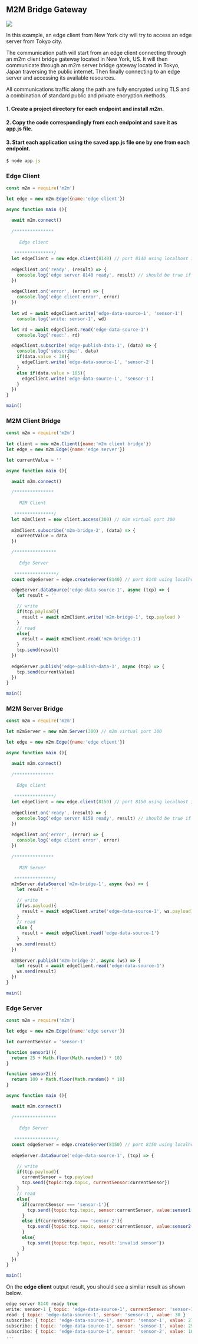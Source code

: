 
## M2M Bridge Gateway
![](assets/m2m-gateway.png)

In this example, an edge client from New York city will try to access an edge server from Tokyo city.

The communication path will start from an edge client connecting through an m2m client bridge gateway located in New York, US. It will then communicate through an m2m server bridge gateway located in Tokyo, Japan traversing the public internet. Then finally connecting to an edge server and accessing its available resources.  

All communications traffic along the path are fully encrypted using TLS and a combination of standard public and private encryption methods.  



#### 1. Create a project directory for each endpoint and install *m2m*.
#### 2. Copy the code correspondingly from each endpoint and save it as app.js file.
#### 3. Start each application using the saved app.js file one by one from each endpoint.
```js
$ node app.js
```
### Edge Client
```js
const m2m = require('m2m')

let edge = new m2m.Edge({name:'edge client'})

async function main (){

  await m2m.connect()
    
  /***************
 
     Edge client
  
   ***************/
  let edgeClient = new edge.client(8140) // port 8140 using localhost ip
  
  edgeClient.on('ready', (result) => {
    console.log('edge server 8140 ready', result) // should be true if up and false if down
  })  
  
  edgeClient.on('error', (error) => {
    console.log('edge client error', error)
  })
  
  let wd = await edgeClient.write('edge-data-source-1', 'sensor-1') 
	console.log('write: sensor-1', wd)

  let rd = await edgeClient.read('edge-data-source-1') 
	console.log('read:', rd)

  edgeClient.subscribe('edge-publish-data-1', (data) => {
    console.log('subscribe:', data)
    if(data.value < 30){
      edgeClient.write('edge-data-source-1', 'sensor-2')
    }
    else if(data.value > 105){
      edgeClient.write('edge-data-source-1', 'sensor-1')
    } 
  })
}

main()
```
### M2M Client Bridge
```js
const m2m = require('m2m')
  
let client = new m2m.Client({name:'m2m client bridge'})
let edge = new m2m.Edge({name:'edge server'})

let currentValue = ''

async function main (){

  await m2m.connect()

  /***************
 
     M2M Client
  
   ***************/
  let m2mClient = new client.access(300) // m2m virtual port 300
  
  m2mClient.subscribe('m2m-bridge-2', (data) => {
    currentValue = data
  })  

  /****************
 
     Edge Server
  
   ****************/
  const edgeServer = edge.createServer(8140) // port 8140 using localhost ip

  edgeServer.dataSource('edge-data-source-1', async (tcp) => {
    let result = ''

    // write 
    if(tcp.payload){
      result = await m2mClient.write('m2m-bridge-1', tcp.payload )
    }
    // read
    else{
      result = await m2mClient.read('m2m-bridge-1')
    }
    tcp.send(result)   
  })
  
  edgeServer.publish('edge-publish-data-1', async (tcp) => {
    tcp.send(currentValue)  
  })  
}

main()
```
### M2M Server Bridge
```js
const m2m = require('m2m')  

let m2mServer = new m2m.Server(300) // m2m virtual port 300

let edge = new m2m.Edge({name:'edge client'})

async function main (){

  await m2m.connect()
  
  /***************
 
    Edge client
  
   ***************/
  let edgeClient = new edge.client(8150) // port 8150 using localhost ip
  
  edgeClient.on('ready', (result) => {
    console.log('edge server 8150 ready', result) // should be true if up and false if down
  })
  
  edgeClient.on('error', (error) => {
    console.log('edge client error', error)
  })    
  
  /***************
 
     M2M Server
  
   ***************/
  m2mServer.dataSource('m2m-bridge-1', async (ws) => {
    let result = ''

    // write
    if(ws.payload){
      result = await edgeClient.write('edge-data-source-1', ws.payload)
    }
    // read
    else {
      result = await edgeClient.read('edge-data-source-1')
    }
    ws.send(result)
  })
  
  m2mServer.publish('m2m-bridge-2', async (ws) => {
    let result = await edgeClient.read('edge-data-source-1')
    ws.send(result)
  })
}

main()
```
### Edge Server
```js
const m2m = require('m2m')

let edge = new m2m.Edge({name:'edge server'})

let currentSensor = 'sensor-1'

function sensor1(){
  return 25 + Math.floor(Math.random() * 10)
}

function sensor2(){
  return 100 + Math.floor(Math.random() * 10)
}

async function main (){

  await m2m.connect()
  
  /****************
 
     Edge Server
  
   ****************/
  const edgeServer = edge.createServer(8150) // port 8150 using localhost ip
  
  edgeServer.dataSource('edge-data-source-1', (tcp) => {

    // write
    if(tcp.payload){
      currentSensor = tcp.payload
      tcp.send({topic:tcp.topic, currentSensor:currentSensor})       
    }
    // read
    else{
      if(currentSensor === 'sensor-1'){
        tcp.send({topic:tcp.topic, sensor:currentSensor, value:sensor1()}) 
      }
      else if(currentSensor === 'sensor-2'){
        tcp.send({topic:tcp.topic, sensor:currentSensor, value:sensor2()}) 
      }
      else{
        tcp.send({topic:tcp.topic, result:'invalid sensor'}) 
      }
    }
  })
}

main()
```
On the **edge client** output result, you should see a similar result as shown below.
```js
edge server 8140 ready true
write: sensor-1 { topic: 'edge-data-source-1', currentSensor: 'sensor-1' }
read: { topic: 'edge-data-source-1', sensor: 'sensor-1', value: 30 }
subscribe: { topic: 'edge-data-source-1', sensor: 'sensor-1', value: 27 }
subscribe: { topic: 'edge-data-source-1', sensor: 'sensor-1', value: 29 }
subscribe: { topic: 'edge-data-source-1', sensor: 'sensor-2', value: 106 }
...

```


